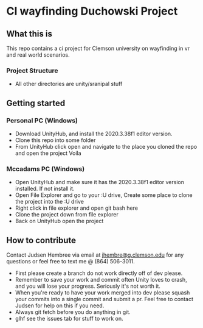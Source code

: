 # CI wayfinding Duchowski Project
## What this is
This repo contains a ci project for Clemson university on wayfinding in vr and real world scenarios.
### Project Structure
- All other directories are unity/sranipal stuff
## Getting started
### Personal PC (Windows)
- Download UnityHub, and install the 2020.3.38f1 editor version.
- Clone this repo into some folder
- From UnityHub click open and navigate to the place you cloned the repo and open the project Voila 
### Mccadams PC (Windows)
- Open UnityHub and make sure it has the  2020.3.38f1 editor version installed. If not install it.
- Open File Explorer and go to your :U drive, Create some place to clone the project into the :U drive
- Right click in file explorer and open git bash here
- Clone the project down from file explorer
- Back on UnityHub open the project
## How to contribute
Contact Judsen Hembree via email at jhembre@g.clemson.edu for any questions or feel free to text me @ (864) 506-3011.
- First please create a branch do not work directly off of dev please.
- Remember to save your work and commit often Unity loves to crash, and you will lose your progress. Seriously it's not worth it.
- When you're ready to have your work merged into dev please squash your commits into a single commit and submit a pr. Feel free to contact Judsen for help on this if you need.
- Always git fetch before you do anything in git.
- glhf see the issues tab for stuff to work on.
